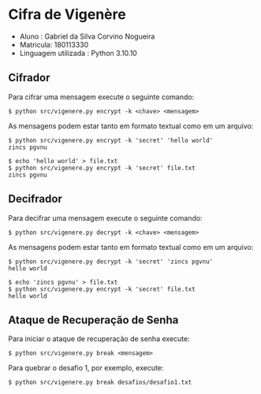 
# Cifra de Vigenère

-   Aluno : Gabriel da Silva Corvino Nogueira
-   Matricula: 180113330
-   Linguagem utilizada : Python 3.10.10


## Cifrador

Para cifrar uma mensagem execute o seguinte comando:

    $ python src/vigenere.py encrypt -k <chave> <mensagem>

As mensagens podem estar tanto em formato textual como em um arquivo:

    $ python src/vigenere.py encrypt -k 'secret' 'hello world'
    zincs pgvnu

    $ echo 'hello world' > file.txt
    $ python src/vigenere.py encrypt -k 'secret' file.txt
    zincs pgvnu


## Decifrador

Para decifrar uma mensagem execute o seguinte comando:

    $ python src/vigenere.py decrypt -k <chave> <mensagem>

As mensagens podem estar tanto em formato textual como em um arquivo:

    $ python src/vigenere.py decrypt -k 'secret' 'zincs pgvnu' 
    hello world

    $ echo 'zincs pgvnu' > file.txt
    $ python src/vigenere.py encrypt -k 'secret' file.txt
    hello world



## Ataque de Recuperação de Senha

Para iniciar o ataque de recuperação de senha execute:

    $ python src/vigenere.py break <mensagem>

Para quebrar o desafio 1, por exemplo, execute:

    $ python src/vigenere.py break desafios/desafio1.txt

